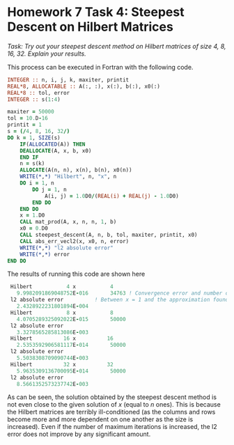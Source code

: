 # Homework 7 Task 4: Steepest Descent on Hilbert Matrices

*Task: Try out your steepest descent method on Hilbert matrices of size 4, 8, 16, 32. Explain your results.*

This process can be executed in Fortran with the following code.

```fortran
INTEGER :: n, i, j, k, maxiter, printit
REAL*8, ALLOCATABLE :: A(:, :), x(:), b(:), x0(:)
REAL*8 :: tol, error
INTEGER :: s(1:4)

maxiter = 50000
tol = 10.D-16
printit = 1
s = (/4, 8, 16, 32/)
DO k = 1, SIZE(s)
    IF(ALLOCATED(A)) THEN 
    DEALLOCATE(A, x, b, x0)
    END IF
    n = s(k)
    ALLOCATE(A(n, n), x(n), b(n), x0(n))
    WRITE(*,*) "Hilbert", n, "x", n
    DO i = 1, n
        DO j = 1, n
        	A(i, j) = 1.0D0/(REAL(i) + REAL(j) - 1.0D0)
        END DO
    END DO
    x = 1.D0
    CALL mat_prod(A, x, n, n, 1, b)
    x0 = 0.D0
    CALL steepest_descent(A, n, b, tol, maxiter, printit, x0)
    CALL abs_err_vecl2(x, x0, n, error)
    WRITE(*,*) "l2 absolute error"
    WRITE(*,*) error
END DO
```

The results of running this code are shown here

```fortran
 Hilbert           4 x           4
   9.9982091869048752E-016       34763 ! Convergence error and number of iterations at exit.
 l2 absolute error          ! Between x = 1 and the approximation found by steepest_descent.
   2.4328922231801894E-004
 Hilbert           8 x           8
   4.0705289325092022E-015       50000
 l2 absolute error
   3.3278565285813086E-003
 Hilbert          16 x          16
   2.5353592906581117E-014       50000
 l2 absolute error
   5.5038308709090744E-003
 Hilbert          32 x          32
   5.9635309136700095E-014       50000
 l2 absolute error
   8.5661352573237742E-003

```

As can be seen, the solution obtained by the steepest descent method is not even close to the given solution of *x* (equal to *n* ones). This is because the Hilbert matrices are terribly ill-conditioned (as the columns and rows become more and more dependent on one another as the size is increased). Even if the number of maximum iterations is increased, the l2 error does not improve by any significant amount.